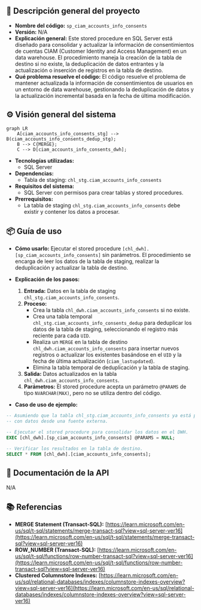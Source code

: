 ## 📄 Descripción general del proyecto

-   **Nombre del código:** `sp_ciam_accounts_info_consents`
-   **Versión:** N/A
-   **Explicación general:** Este stored procedure en SQL Server está diseñado para consolidar y actualizar la información de consentimientos de cuentas CIAM (Customer Identity and Access Management) en un data warehouse. El procedimiento maneja la creación de la tabla de destino si no existe, la deduplicación de datos entrantes y la actualización o inserción de registros en la tabla de destino.
-   **Qué problema resuelve el código:** El código resuelve el problema de mantener actualizada la información de consentimientos de usuarios en un entorno de data warehouse, gestionando la deduplicación de datos y la actualización incremental basada en la fecha de última modificación.

## ⚙️ Visión general del sistema

```mermaid
graph LR
    A[ciam_accounts_info_consents_stg] --> B(ciam_accounts_info_consents_dedup_stg);
    B --> C{MERGE};
    C --> D[ciam_accounts_info_consents_dwh];
```

-   **Tecnologías utilizadas:**
    -   SQL Server
-   **Dependencias:**
    -   Tabla de staging: `chl_stg.ciam_accounts_info_consents`
-   **Requisitos del sistema:**
    -   SQL Server con permisos para crear tablas y stored procedures.
-   **Prerrequisitos:**
    -   La tabla de staging `chl_stg.ciam_accounts_info_consents` debe existir y contener los datos a procesar.

## 📦 Guía de uso

-   **Cómo usarlo:** Ejecutar el stored procedure `[chl_dwh].[sp_ciam_accounts_info_consents]` sin parámetros. El procedimiento se encarga de leer los datos de la tabla de staging, realizar la deduplicación y actualizar la tabla de destino.
-   **Explicación de los pasos:**
    1.  **Entrada:** Datos en la tabla de staging `chl_stg.ciam_accounts_info_consents`.
    2.  **Proceso:**
        -   Crea la tabla `chl_dwh.ciam_accounts_info_consents` si no existe.
        -   Crea una tabla temporal `chl_stg.ciam_accounts_info_consents_dedup` para deduplicar los datos de la tabla de staging, seleccionando el registro más reciente para cada `UID`.
        -   Realiza un `MERGE` en la tabla de destino `chl_dwh.ciam_accounts_info_consents` para insertar nuevos registros o actualizar los existentes basándose en el `UID` y la fecha de última actualización (`ciam_lastupdated`).
        -   Elimina la tabla temporal de deduplicación y la tabla de staging.
    3.  **Salida:** Datos actualizados en la tabla `chl_dwh.ciam_accounts_info_consents`.
    4.  **Parámetros:** El stored procedure acepta un parámetro `@PARAMS` de tipo `NVARCHAR(MAX)`, pero no se utiliza dentro del código.

-   **Caso de uso de ejemplo:**

```sql
-- Asumiendo que la tabla chl_stg.ciam_accounts_info_consents ya está poblada
-- con datos desde una fuente externa.

-- Ejecutar el stored procedure para consolidar los datos en el DWH.
EXEC [chl_dwh].[sp_ciam_accounts_info_consents] @PARAMS = NULL;

-- Verificar los resultados en la tabla de destino.
SELECT * FROM [chl_dwh].[ciam_accounts_info_consents];
```

## 🔐 Documentación de la API

N/A

## 📚 Referencias

-   **MERGE Statement (Transact-SQL):** [https://learn.microsoft.com/en-us/sql/t-sql/statements/merge-transact-sql?view=sql-server-ver16](https://learn.microsoft.com/en-us/sql/t-sql/statements/merge-transact-sql?view=sql-server-ver16)
-   **ROW_NUMBER (Transact-SQL):** [https://learn.microsoft.com/en-us/sql/t-sql/functions/row-number-transact-sql?view=sql-server-ver16](https://learn.microsoft.com/en-us/sql/t-sql/functions/row-number-transact-sql?view=sql-server-ver16)
-   **Clustered Columnstore Indexes:** [https://learn.microsoft.com/en-us/sql/relational-databases/indexes/columnstore-indexes-overview?view=sql-server-ver16](https://learn.microsoft.com/en-us/sql/relational-databases/indexes/columnstore-indexes-overview?view=sql-server-ver16)